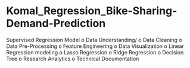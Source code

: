 # Komal_Regression_Bike-Sharing-Demand-Prediction
Supervised Regression Model
o	Data Understanding/
o	Data Cleaning
o	Data Pre-Processing
o	Feature Engineering
o	Data Visualization
o	Linear Regression modeling
o	Lasso Regression
o	Ridge Regression
o	Decision Tree
o	Research Analytics
o	Technical Documentation
